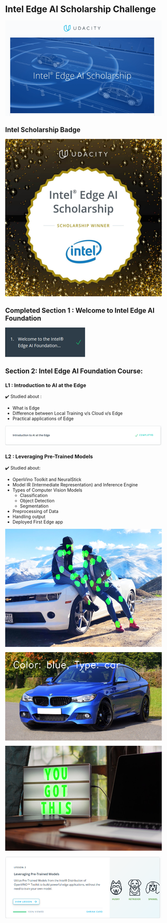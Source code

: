 # Intel Edge AI Scholarship Challenge

![](https://github.com/ankitvashisht12/Udacity-Intel-EdgeAI-Scholarship/blob/master/Images/Udacity_intel_scholarship.png)


## Intel Scholarship Badge

![](https://github.com/ankitvashisht12/Udacity-Intel-EdgeAI-Scholarship/blob/master/Images/Intel-Scholarship%402x.jpg)


## Completed Section 1 : Welcome to Intel Edge AI Foundation

![](https://github.com/ankitvashisht12/Udacity-Intel-EdgeAI-Scholarship/blob/master/Images/Section_1_complted.png)

## Section 2: Intel Edge AI Foundation Course:

### L1 : Introduction to AI at the Edge

:heavy_check_mark: Studied about :

- What is Edge
- Difference between Local Training v/s Cloud v/s Edge
- Practical applications of Edge

![Completed L1](https://github.com/ankitvashisht12/Udacity-Intel-EdgeAI-Scholarship/blob/master/Images/L1_completed.png)


### L2 : Leveraging Pre-Trained Models

:heavy_check_mark: Studied about:

- OpenVino Toolkit and NeuralStick
- Model IR (Intermediate Representation) and Inference Engine
- Types of Computer Vision Models 
  - Classification
  - Object Detection
  - Segmentation
- Preprocessing of Data
- Handling output
- Deployed First Edge app

![Pose Detection](https://github.com/ankitvashisht12/Udacity-Intel-EdgeAI-Scholarship/blob/master/Images/POSE-output.png)

![Vechicle Color and Type Detection](https://github.com/ankitvashisht12/Udacity-Intel-EdgeAI-Scholarship/blob/master/Images/CAR_META-output.png)

![Text Detection](https://github.com/ankitvashisht12/Udacity-Intel-EdgeAI-Scholarship/blob/master/Images/TEXT-output.png)


![Completed L2](https://github.com/ankitvashisht12/Udacity-Intel-EdgeAI-Scholarship/blob/master/Images/L2_completed.png)
